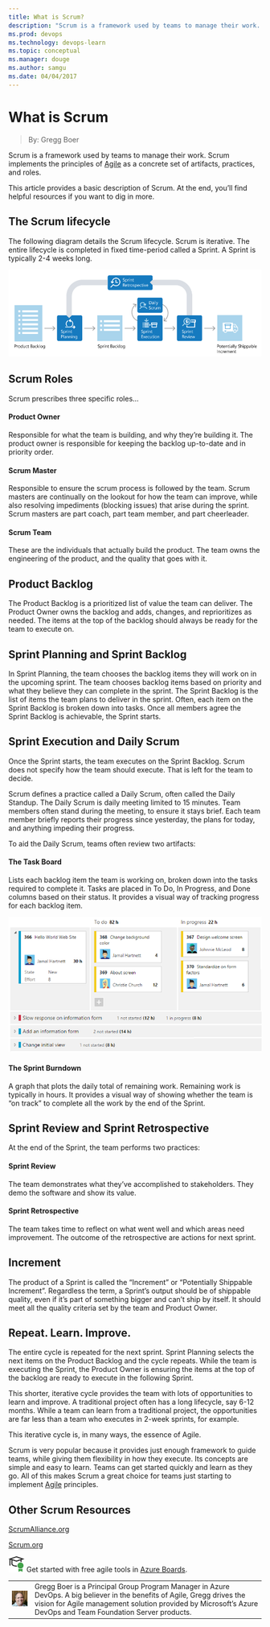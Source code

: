 ```yaml
---
title: What is Scrum?
description: "Scrum is a framework used by teams to manage their work. Scrum implements the principles of Agile as a concrete set of artifacts, practices, and roles. This article provides a basic description of Scrum. At the end, you’ll find helpful resources if you want to dig in more."
ms.prod: devops
ms.technology: devops-learn
ms.topic: conceptual
ms.manager: douge
ms.author: samgu
ms.date: 04/04/2017
---
```


# What is Scrum

> By: Gregg Boer

Scrum is a framework used by teams to manage their work. Scrum
implements the principles of
[Agile](what-is-agile.md) as a concrete
set of artifacts, practices, and roles.

This article provides a basic description of Scrum. At the end, you’ll
find helpful resources if you want to dig in more.

## The Scrum lifecycle

The following diagram details the Scrum lifecycle. Scrum is iterative.
The entire lifecycle is completed in fixed time-period called a Sprint.
A Sprint is typically 2-4 weeks long.

![Scrum Lifecycle Diagram](../_img/agile-scrum-lifecycle-diagram.png)

## Scrum Roles

Scrum prescribes three specific roles…

#### Product Owner

Responsible for what the team is building, and why they’re building it.
The product owner is responsible for keeping the backlog up-to-date and
in priority order.

#### Scrum Master

Responsible to ensure the scrum process is followed by the team. Scrum
masters are continually on the lookout for how the team can improve,
while also resolving impediments (blocking issues) that arise during the
sprint. Scrum masters are part coach, part team member, and part
cheerleader.

#### Scrum Team

These are the individuals that actually build the product. The team owns
the engineering of the product, and the quality that goes with it.

## Product Backlog

The Product Backlog is a prioritized list of value the team can deliver.
The Product Owner owns the backlog and adds, changes, and reprioritizes
as needed. The items at the top of the backlog should always be ready
for the team to execute on.

## Sprint Planning and Sprint Backlog

In Sprint Planning, the team chooses the backlog items they will work on
in the upcoming sprint. The team chooses backlog items based on priority
and what they believe they can complete in the sprint. The Sprint
Backlog is the list of items the team plans to deliver in the sprint.
Often, each item on the Sprint Backlog is broken down into tasks. Once
all members agree the Sprint Backlog is achievable, the Sprint starts.

## Sprint Execution and Daily Scrum

Once the Sprint starts, the team executes on the Sprint Backlog. Scrum
does not specify how the team should execute. That is left for the team
to decide.

Scrum defines a practice called a Daily Scrum, often called the Daily
Standup. The Daily Scrum is daily meeting limited to 15 minutes. Team
members often stand during the meeting, to ensure it stays brief. Each
team member briefly reports their progress since yesterday, the plans
for today, and anything impeding their progress.

To aid the Daily Scrum, teams often review two artifacts:

#### The Task Board

Lists each backlog item the team is working on, broken down into the
tasks required to complete it. Tasks are placed in To Do, In Progress,
and Done columns based on their status. It provides a visual way of
tracking progress for each backlog item.

![](../_img/agile-vsts-taskboard.2.png)

#### The Sprint Burndown

A graph that plots the daily total of remaining work. Remaining work is
typically in hours. It provides a visual way of showing whether the team
is “on track” to complete all the work by the end of the Sprint.

## Sprint Review and Sprint Retrospective

At the end of the Sprint, the team performs two practices:

#### Sprint Review

The team demonstrates what they’ve accomplished to stakeholders. They
demo the software and show its value.

#### Sprint Retrospective

The team takes time to reflect on what went well and which areas need
improvement. The outcome of the retrospective are actions for next
sprint.

## Increment

The product of a Sprint is called the “Increment” or “Potentially
Shippable Increment”. Regardless the term, a Sprint’s output should be
of shippable quality, even if it’s part of something bigger and can’t
ship by itself. It should meet all the quality criteria set by the team
and Product Owner.

## Repeat. Learn. Improve.

The entire cycle is repeated for the next sprint. Sprint Planning
selects the next items on the Product Backlog and the cycle repeats.
While the team is executing the Sprint, the Product Owner is ensuring
the items at the top of the backlog are ready to execute in the
following Sprint.

This shorter, iterative cycle provides the team with lots of
opportunities to learn and improve. A traditional project often has a
long lifecycle, say 6-12 months. While a team can learn from a
traditional project, the opportunities are far less than a team who
executes in 2-week sprints, for example.

This iterative cycle is, in many ways, the essence of Agile.

Scrum is very popular because it provides just enough framework to guide
teams, while giving them flexibility in how they execute. Its concepts
are simple and easy to learn. Teams can get started quickly and learn as
they go. All of this makes Scrum a great choice for teams just starting
to implement [Agile](what-is-agile.md) principles.

## Other Scrum Resources

[ScrumAlliance.org](http://www.ScrumAlliance.org "Scrum Alliance")

[Scrum.org](http://www.scrum.org "Scrum.org")

![get started for free](../_img/AgileGetStartedForFree_32x.png) Get started with free agile tools in [Azure Boards](https://azure.microsoft.com/en-us/services/devops/boards/).

|                                                               |                                                                                                                                                                                                                                           |
| ------------------------------------------------------------- | ----------------------------------------------------------------------------------------------------------------------------------------------------------------------------------------------------------------------------------------- |
| ![Gregg Boer](../_img/greggboe_avatar_1472497044-130x130.jpg) | Gregg Boer is a Principal Group Program Manager in Azure DevOps. A big believer in the benefits of Agile, Gregg drives the vision for Agile management solution provided by Microsoft’s Azure DevOps and Team Foundation Server products. |
